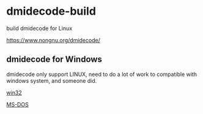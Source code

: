 # dmidecode-build
build dmidecode for Linux

https://www.nongnu.org/dmidecode/

## dmidecode for Windows

dmidecode only support LINUX, need to do a lot of work to compatible with windows system, and someone did.

[win32](https://gnuwin32.sourceforge.net/packages/dmidecode.htm)

[MS-DOS](http://www.bttr-software.de/ports/)
